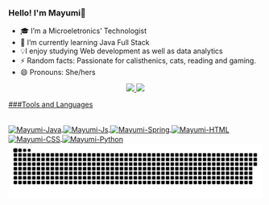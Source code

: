### Hello! I'm Mayumi👋

- 🎓 I’m a Microeletronics’ Technologist
- 🌱 I’m currently learning Java Full Stack
- 💡I enjoy studying Web development as well as data analytics
- ⚡ Random facts: Passionate for calisthenics, cats, reading and gaming.
- 😄 Pronouns: She/hers

<div align="center">
  <a href="https://github.com/mayumisiano">
  <img height="180em" src="https://github-readme-stats.vercel.app/api?username=mayumisiano&show_icons=true&theme=dracula&include_all_commits=true&count_private=true"/>
  <img height="180em" src="https://github-readme-stats.vercel.app/api/top-langs/?username=mayumisiano&layout=compact&langs_count=7&theme=dracula"/>
</div>

###Tools and Languages
	
<div style="display: inline_block"><br>
<img align="center" alt="Mayumi-Java" height="30" width="40"
src="https://cdn.jsdelivr.net/gh/devicons/devicon@v2.15.1/devicon.min.css">	
<img align="center" alt="Mayumi-Js" height="30" width="40"
src="https://cdn.jsdelivr.net/gh/devicons/devicon@v2.15.1/devicon.min.css">	
<img align="center" alt="Mayumi-Spring" height="30" width="40"
src="https://cdn.jsdelivr.net/gh/devicons/devicon@v2.15.1/devicon.min.css">	
<img align="center" alt="Mayumi-HTML" height="30" width="40"
src="https://cdn.jsdelivr.net/gh/devicons/devicon@v2.15.1/devicon.min.css">	
<img align="center" alt="Mayumi-CSS" height="30" width="40"
src="https://cdn.jsdelivr.net/gh/devicons/devicon@v2.15.1/devicon.min.css">	
<img align="center" alt="Mayumi-Python" height="30" width="40"
src="https://cdn.jsdelivr.net/gh/devicons/devicon@v2.15.1/devicon.min.css">	
</div>

<div align="center">
	<img src="https://github.com/mayumisiano/mayumisiano/blob/output/github-contribution-grid-snake.svg"/>
</div>
